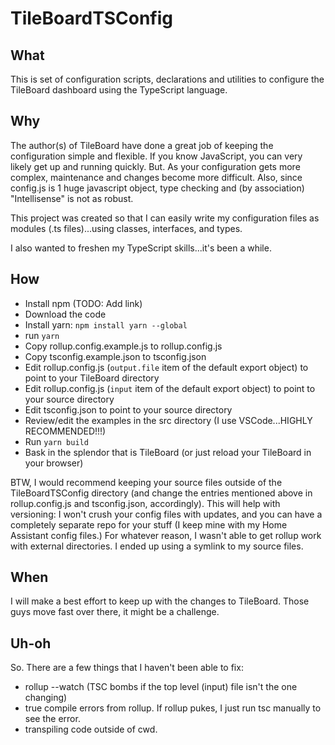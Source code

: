 # TileBoardTSConfig

## What

This is set of configuration scripts, declarations and utilities to configure the TileBoard dashboard using the TypeScript language.

## Why

The author(s) of TileBoard have done a great job of keeping the configuration simple and flexible.  If you know JavaScript, you can very likely get up and running quickly.  But.  As your configuration gets more complex, maintenance and changes become more difficult.  Also, since config.js is 1 huge javascript object, type checking and (by association) "Intellisense" is not as robust.

This project was created so that I can easily write my configuration files as modules (.ts files)...using classes, interfaces, and types.

I also wanted to freshen my TypeScript skills...it's been a while.

## How

- Install npm (TODO: Add link)
- Download the code
- Install yarn: `npm install yarn --global`
- run `yarn`
- Copy rollup.config.example.js to rollup.config.js
- Copy tsconfig.example.json to tsconfig.json
- Edit rollup.config.js (`output.file` item of the default export object) to point to your TileBoard directory 
- Edit rollup.config.js (`input` item of the default export object) to point to your source directory
- Edit tsconfig.json to point to your source directory
- Review/edit the examples in the src directory (I use VSCode...HIGHLY RECOMMENDED!!!)
- Run `yarn build`
- Bask in the splendor that is TileBoard (or just reload your TileBoard in your browser) 

BTW, I would recommend keeping your source files outside of the TileBoardTSConfig directory (and change the entries mentioned above in rollup.config.js and tsconfig.json, accordingly).  This will help with versioning:  I won't crush your config files with updates, and you can have a completely separate repo for your stuff (I keep mine with my Home Assistant config files.)  For whatever reason, I wasn't able to get rollup work with external directories.  I ended up using a symlink to my source files.

## When

I will make a best effort to keep up with the changes to TileBoard.  Those guys move fast over there, it might be a challenge.

## Uh-oh

So.  There are a few things that I haven't been able to fix:
 - rollup --watch (TSC bombs if the top level (input) file isn't the one changing)
 - true compile errors from rollup.  If rollup pukes, I just run tsc manually to see the error.
 - transpiling code outside of cwd.

